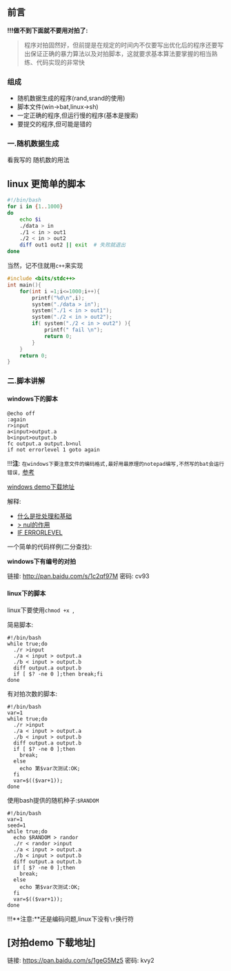 ## 前言


**!!!做不到下面就不要用对拍了:**

 >程序对拍固然好，但前提是在规定的时间内不仅要写出优化后的程序还要写出保证正确的暴力算法以及对拍脚本，这就要求基本算法要掌握的相当熟练、代码实现的非常快

### 组成

 - 随机数据生成的程序(rand,srand的使用)
 - 脚本文件(win->bat,linux->sh)
 - 一定正确的程序,但运行慢的程序(基本是搜索)
 - 要提交的程序,但可能是错的

### 一.随机数据生成
    
看我写的 随机数的用法

## linux 更简单的脚本

```bash
#!/bin/bash
for i in {1..1000}
do
    echo $i
    ./data > in
    ./1 < in > out1
    ./2 < in > out2
    diff out1 out2 || exit  # 失败就退出
done
```

当然，记不住就用`c++`来实现

```c
#include <bits/stdc++>
int main(){
    for(int i =1;i<=1000;i++){
        printf("%d\n",i);
        system("./data > in");
        system("./1 < in > out1");
        system("./2 < in > out2");
        if( system("./2 < in > out2") ){
            printf(" fail \n");
            return 0;
        }
    }
    return 0;
}
```


### 二.脚本讲解


#### windows下的脚本

```
@echo off
:again
r>input
a<input>output.a
b<input>output.b
fc output.a output.b>nul
if not errorlevel 1 goto again
```
!!!**注**: `在windows下要注意文件的编码格式,最好用最原理的notepad编写,不然写的bat会运行错误,` [参考](http://www.th7.cn/system/win/201507/120847.shtml)

[windows demo下载地址](https://www.jianguoyun.com/p/DbNDScQQ4MjlBRis0BM)


解释:

 - [什么是批处理和基础](http://www.cnblogs.com/glaivelee/archive/2009/10/07/1578737.html)
 - [&gt; nul的作用](http://www.jbxue.com/article/3983.html)
 - [IF ERRORLEVEL](http://blog.sina.com.cn/s/blog_443edf610100g3tp.html)


一个简单的代码样例(二分查找):



**windows下有编号的对拍**

链接: http://pan.baidu.com/s/1c2qf97M 密码: cv93


#### linux下的脚本



linux下要使用`chmod +x `,

简易脚本:

```
#!/bin/bash
while true;do
  ./r >input
  ./a < input > output.a
  ./b < input > output.b
  diff output.a output.b
  if [ $? -ne 0 ];then break;fi
done
```

有对拍次数的脚本:

```
#!/bin/bash
var=1
while true;do
  ./r >input
  ./a < input > output.a
  ./b < input > output.b
  diff output.a output.b
  if [ $? -ne 0 ];then 
    break;
  else 
    echo 第$var次测试:OK;
  fi
  var=$(($var+1));
done
```



使用bash提供的随机种子:`$RANDOM`

```
#!/bin/bash
var=1
seed=1
while true;do
  echo $RANDOM > randor
  ./r < randor >input
  ./a < input > output.a
  ./b < input > output.b
  diff output.a output.b
  if [ $? -ne 0 ];then 
    break;
  else 
    echo 第$var次测试:OK;
  fi
  var=$(($var+1));
done
```

!!!**注意:**还是编码问题,linux下没有`\r`换行符


## [对拍demo 下载地址]
链接: https://pan.baidu.com/s/1geG5Mz5 密码: kvy2

